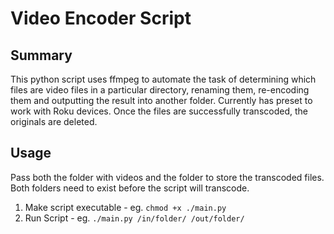 # Video Encoder Script

## Summary

This python script uses ffmpeg to automate the task of determining which files are video files in a particular directory, renaming them, re-encoding them and outputting the result into another folder. Currently has preset to work with Roku devices. Once the files are successfully transcoded, the originals are deleted.

## Usage

Pass both the folder with videos and the folder to store the transcoded files. Both folders need to exist before the script will transcode.

1. Make script executable - eg.
   `chmod +x ./main.py`
2. Run Script - eg.
   `./main.py /in/folder/ /out/folder/`
